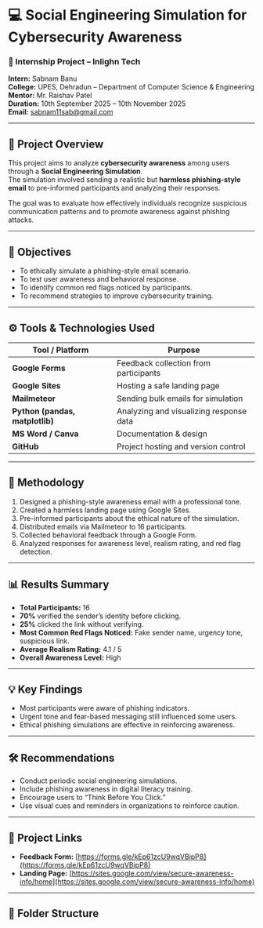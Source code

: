 # 💻 Social Engineering Simulation for Cybersecurity Awareness

### 🏢 Internship Project – Inlighn Tech  
**Intern:** Sabnam Banu  
**College:** UPES, Dehradun – Department of Computer Science & Engineering  
**Mentor:** Mr. Raishav Patel  
**Duration:** 10th September 2025 – 10th November 2025  
**Email:** sabnam11sab@gmail.com  

---

## 📘 Project Overview

This project aims to analyze **cybersecurity awareness** among users through a **Social Engineering Simulation**.  
The simulation involved sending a realistic but **harmless phishing-style email** to pre-informed participants and analyzing their responses.  

The goal was to evaluate how effectively individuals recognize suspicious communication patterns and to promote awareness against phishing attacks.

---

## 🎯 Objectives

- To ethically simulate a phishing-style email scenario.  
- To test user awareness and behavioral response.  
- To identify common red flags noticed by participants.  
- To recommend strategies to improve cybersecurity training.

---

## ⚙️ Tools & Technologies Used

| Tool / Platform | Purpose |
|-----------------|----------|
| **Google Forms** | Feedback collection from participants |
| **Google Sites** | Hosting a safe landing page |
| **Mailmeteor** | Sending bulk emails for simulation |
| **Python (pandas, matplotlib)** | Analyzing and visualizing response data |
| **MS Word / Canva** | Documentation & design |
| **GitHub** | Project hosting and version control |

---

## 🧠 Methodology

1. Designed a phishing-style awareness email with a professional tone.  
2. Created a harmless landing page using Google Sites.  
3. Pre-informed participants about the ethical nature of the simulation.  
4. Distributed emails via Mailmeteor to 16 participants.  
5. Collected behavioral feedback through a Google Form.  
6. Analyzed responses for awareness level, realism rating, and red flag detection.

---

## 📊 Results Summary

- **Total Participants:** 16  
- **70%** verified the sender’s identity before clicking.  
- **25%** clicked the link without verifying.  
- **Most Common Red Flags Noticed:** Fake sender name, urgency tone, suspicious link.  
- **Average Realism Rating:** 4.1 / 5  
- **Overall Awareness Level:** High  

---

## 💡 Key Findings

- Most participants were aware of phishing indicators.  
- Urgent tone and fear-based messaging still influenced some users.  
- Ethical phishing simulations are effective in reinforcing awareness.

---

## 🛠️ Recommendations

- Conduct periodic social engineering simulations.  
- Include phishing awareness in digital literacy training.  
- Encourage users to “Think Before You Click.”  
- Use visual cues and reminders in organizations to reinforce caution.

---

## 🔗 Project Links

- **Feedback Form:** [https://forms.gle/kEp61zcU9wqVBipP8](https://forms.gle/kEp61zcU9wqVBipP8)  
- **Landing Page:** [https://sites.google.com/view/secure-awareness-info/home](https://sites.google.com/view/secure-awareness-info/home)

---

## 📂 Folder Structure

